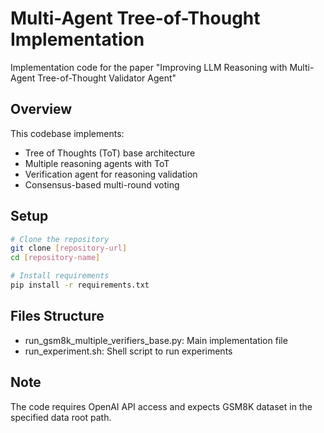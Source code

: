 # Multi-Agent Tree-of-Thought Implementation

Implementation code for the paper "Improving LLM Reasoning with Multi-Agent Tree-of-Thought Validator Agent"

## Overview

This codebase implements:
- Tree of Thoughts (ToT) base architecture
- Multiple reasoning agents with ToT 
- Verification agent for reasoning validation
- Consensus-based multi-round voting

## Setup

```bash
# Clone the repository 
git clone [repository-url]
cd [repository-name]

# Install requirements
pip install -r requirements.txt
```

## Files Structure

- run_gsm8k_multiple_verifiers_base.py: Main implementation file
- run_experiment.sh: Shell script to run experiments

## Note
The code requires OpenAI API access and expects GSM8K dataset in the specified data root path.